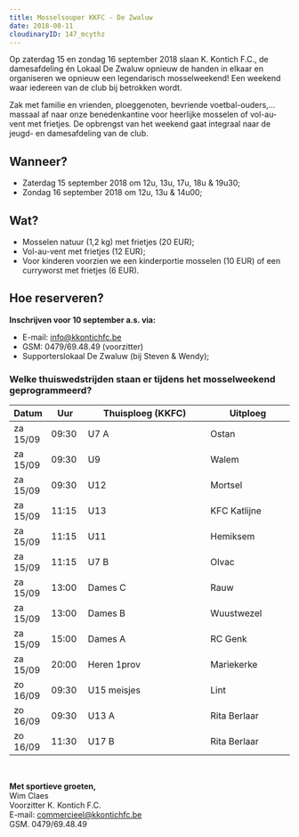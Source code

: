 ```yaml
---
title: Mosselsouper KKFC - De Zwaluw
date: 2018-08-11
cloudinaryID: 147_mcythz
---
```

<p>Op zaterdag 15 en zondag 16 september 2018 slaan K. Kontich F.C., de damesafdeling &#233;n Lokaal De Zwaluw opnieuw de handen in elkaar en organiseren we opnieuw een legendarisch mosselweekend! Een weekend waar iedereen van de club bij betrokken wordt.</p>
<p>Zak met familie en vrienden, ploeggenoten, bevriende voetbal-ouders,&hellip; massaal af naar onze benedenkantine voor heerlijke mosselen of vol-au-vent met frietjes. De opbrengst van het weekend gaat integraal naar de jeugd- en damesafdeling van de club.</p>
<h2 id="mcetoc_1ckk7him2b">Wanneer?</h2>
<ul>
  <li>Zaterdag 15 september 2018 om 12u, 13u, 17u, 18u &amp; 19u30;</li>
  <li>Zondag 16 september 2018 om 12u, 13u &amp; 14u00;</li>
</ul>
<h2 id="mcetoc_1ckk7i9nsc">Wat?</h2>
<ul>
  <li>Mosselen natuur (1,2 kg) met frietjes (20 EUR);</li>
  <li>Vol-au-vent met frietjes (12 EUR);</li>
  <li>Voor kinderen voorzien we een kinderportie mosselen (10 EUR) of een curryworst met frietjes (6 EUR).</li>
</ul>
<h2 id="mcetoc_1ckk7k5h0e">Hoe reserveren?</h2>
<p><strong>Inschrijven voor 10 september a.s. via:</strong></p>
<ul>
  <li>E-mail: <a href="mailto:info@kkontichfc.be">info@kkontichfc.be</a></li>
  <li>GSM: 0479/69.48.49 (voorzitter)</li>
  <li>Supporterslokaal De Zwaluw (bij Steven &amp; Wendy);</li>
</ul>
<h3 id="mcetoc_1ckk7lpuef">Welke thuiswedstrijden staan er tijdens het mosselweekend geprogrammeerd?</h3>
<div class="calendar big">
  <table class="hover-effect" width="100%" cellspacing="0" cellpadding="0">
    <thead>
      <tr>
        <th class="dark align-left">Datum</th>
        <th class="dark align-left">Uur</th>
        <th class="dark align-left">Thuisploeg (KKFC)</th>
        <th class="dark align-left">Uitploeg</th>
      </tr>
    </thead>
    <tbody>
      <tr>
        <td width="10%">za 15/09</td>
        <td width="7%">09:30</td>
        <td>U7 A</td>
        <td>Ostan</td>
      </tr>
      <tr>
        <td width="10%">za 15/09</td>
        <td width="7%">09:30</td>
        <td>U9</td>
        <td>Walem</td>
      </tr>
      <tr>
        <td width="10%">za 15/09</td>
        <td width="7%">09:30</td>
        <td>U12&nbsp;</td>
        <td>Mortsel&nbsp;</td>
      </tr>
      <tr>
        <td width="10%">za 15/09</td>
        <td width="7%">11:15</td>
        <td>U13&nbsp;</td>
        <td>KFC Katlijne&nbsp;</td>
      </tr>
      <tr>
        <td width="10%">za 15/09</td>
        <td width="7%">11:15</td>
        <td>U11&nbsp;</td>
        <td>Hemiksem&nbsp;</td>
      </tr>
      <tr>
        <td width="10%">za 15/09</td>
        <td width="7%">11:15</td>
        <td>U7 B&nbsp;</td>
        <td>Olvac&nbsp;</td>
      </tr>
      <tr>
        <td width="10%">za 15/09</td>
        <td width="7%">13:00&nbsp;</td>
        <td>Dames C&nbsp;</td>
        <td>Rauw&nbsp;</td>
      </tr>
      <tr>
        <td width="10%">za 15/09</td>
        <td width="7%">13:00&nbsp;</td>
        <td>Dames B&nbsp;</td>
        <td>Wuustwezel&nbsp;</td>
      </tr>
      <tr>
        <td width="10%">za 15/09</td>
        <td width="7%">15:00&nbsp;</td>
        <td>Dames A&nbsp;</td>
        <td>RC Genk&nbsp;</td>
      </tr>
      <tr>
        <td width="10%">za 15/09</td>
        <td width="7%">20:00</td>
        <td>Heren 1prov</td>
        <td>Mariekerke&nbsp;</td>
      </tr>
      <tr>
        <td width="10%">zo 16/09</td>
        <td width="7%">09:30</td>
        <td>U15 meisjes</td>
        <td>Lint</td>
      </tr>
      <tr>
        <td width="10%">zo 16/09</td>
        <td width="7%">09:30</td>
        <td>U13 A</td>
        <td>Rita Berlaar&nbsp;</td>
      </tr>
      <tr>
        <td width="10%">zo 16/09</td>
        <td width="7%">11:30</td>
        <td>U17 B</td>
        <td>Rita Berlaar</td>
      </tr>
    </tbody>
  </table>
</div>
<p>&nbsp;</p>
<p><strong>Met sportieve groeten,<br /></strong>Wim Claes<br />Voorzitter K. Kontich F.C.<br />E-mail: <a href="mailto:commercieel@kkontichfc.be">commercieel@kkontichfc.be</a><br />GSM. 0479/69.48.49</p>